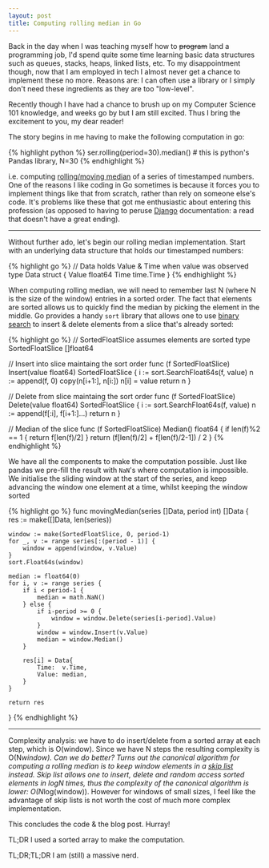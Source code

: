 ```yaml
---
layout: post
title: Computing rolling median in Go
---
```


Back in the day when I was teaching myself how to ~~program~~ land a programming
job, I'd spend quite some time learning basic data structures such as queues,
stacks, heaps, linked lists, etc. To my disappointment though, now that I am
employed in tech I almost never get a chance to implement these no more.
Reasons are: I can often use a library or I simply don't need these ingredients
as they are too "low-level".

Recently though I have had a chance to brush up on my Computer Science 101
knowledge, and weeks go by but I am still excited. Thus I bring the
excitement to you, my dear reader!

The story begins in me having to make the following computation in go:

{% highlight python %}
ser.rolling(period=30).median() # this is python's Pandas library, N=30
{% endhighlight %}

i.e. computing [rolling/moving median][ma] of a series of timestamped numbers.
One of the reasons I like coding in Go sometimes is because it forces you to
implement things like that from scratch, rather than rely on someone else's
code. It's problems like these that got me enthusiastic about entering this
profession (as opposed to having to peruse [Django][django] documentation: a read that
doesn't have a great ending).

----

Without further ado, let's begin our rolling median implementation. Start with
an underlying data structure that holds our timestamped numbers:

{% highlight go %}
// Data holds Value & Time when value was observed
type Data struct {
	Value float64
	Time  time.Time
}
{% endhighlight %}

When computing rolling median, we will need to remember last N (where N is the
size of the window) entries in a sorted order. The fact that elements are
sorted allows us to quickly find the median by picking the element in the
middle. Go provides a handy `sort` library that allows one to use [binary search][binsearch]
to insert & delete elements from a slice that's already sorted:

{% highlight go %}
// SortedFloatSlice assumes elements are sorted
type SortedFloatSlice []float64

// Insert into slice maintaing the sort order
func (f SortedFloatSlice) Insert(value float64) SortedFloatSlice {
	i := sort.SearchFloat64s(f, value)
	n := append(f, 0)
	copy(n[i+1:], n[i:])
	n[i] = value
	return n
}

// Delete from slice maintaing the sort order
func (f SortedFloatSlice) Delete(value float64) SortedFloatSlice {
	i := sort.SearchFloat64s(f, value)
	n := append(f[:i], f[i+1:]...)
	return n
}

// Median of the slice
func (f SortedFloatSlice) Median() float64 {
	if len(f)%2 == 1 {
		return f[len(f)/2]
	}
	return (f[len(f)/2] + f[len(f)/2-1]) / 2
}
{% endhighlight %}

We have all the components to make the computation possible. Just like pandas
we pre-fill the result with `NaN`'s where computation is impossible. We
initialise the sliding window at the start of the series, and keep advancing
the window one element at a time, whilst keeping the window sorted

{% highlight go %}
func movingMedian(series []Data, period int) []Data {
	res := make([]Data, len(series))

	window := make(SortedFloatSlice, 0, period-1)
	for _, v := range series[:(period - 1)] {
		window = append(window, v.Value)
	}
	sort.Float64s(window)

	median := float64(0)
	for i, v := range series {
		if i < period-1 {
			median = math.NaN()
		} else {
			if i-period >= 0 {
				window = window.Delete(series[i-period].Value)
			}
			window = window.Insert(v.Value)
			median = window.Median()
		}

		res[i] = Data{
			Time:  v.Time,
			Value: median,
		}
	}

	return res
}
{% endhighlight %}


---

Complexity analysis: we have to do insert/delete from a sorted array at each
step, which is O(window). Since we have N steps the resulting complexity is
O(N*window). Can we do better? Turns out the canonical algorithm for computing
a rolling median is to keep window elements in a [skip list][skiplist] instead.
Skip list allows one to insert, delete and random access sorted elements in
logN times, thus the complexity of the canonical algorithm is lower:
O(N*log(window)). However for windows of small sizes, I feel like the advantage
of skip lists is not worth the cost of much more complex implementation.

This concludes the code & the blog post. Hurray!

TL;DR I used a sorted array to make the computation.

TL;DR;TL;DR I am (still) a massive nerd.


[ma]: https://en.wikipedia.org/wiki/Moving_average
[queue]: https://en.wikipedia.org/wiki/Queue_(abstract_data_type)
[django]: https://www.djangoproject.com/
[binsearch]: https://en.wikipedia.org/wiki/Binary_search_algorithm
[skiplist]: https://en.wikipedia.org/wiki/Skip_list

